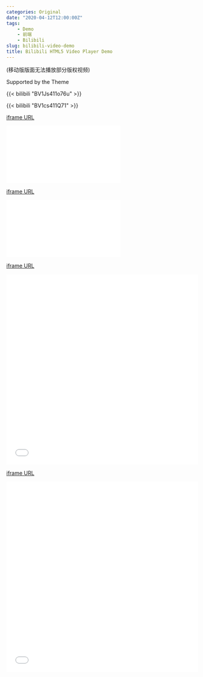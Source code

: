 ```yaml
---
categories: Original
date: "2020-04-12T12:00:00Z"
tags:
    - Demo
    - 前端
    - Bilibili
slug: bilibili-video-demo
title: Bilibili HTML5 Video Player Demo
---
```


(移动版版面无法播放部分版权视频)

Supported by the Theme

{{< bilibili "BV1Js411o76u" >}}

{{< bilibili "BV1cs411Q71" >}}

[iframe URL](https://player.bilibili.com/player.html?aid=810872&bvid=BV1Js411o76u&cid=1176840&page=1)

<iframe src="//player.bilibili.com/player.html?aid=810872&bvid=BV1Js411o76u&cid=1176840&page=1" scrolling="no" border="0" frameborder="no" framespacing="0" allowfullscreen="true"> </iframe>

[iframe URL](https://player.bilibili.com/player.html?aid=3934631&bvid=BV1cs411Q71j&cid=48126815&page=1)

<iframe src="//player.bilibili.com/player.html?aid=3934631&bvid=BV1cs411Q71j&cid=48126815&page=1" scrolling="no" border="0" frameborder="no" framespacing="0" allowfullscreen="true"> </iframe>

[iframe URL](https://player.bilibili.com/player.html?aid=3934631&cid=48126815&page=1&high_quality=1&danmaku=1)

<iframe src="//player.bilibili.com/player.html?aid=3934631&cid=48126815&page=1&high_quality=1&danmaku=1" allowfullscreen="allowfullscreen" width="100%" height="500" scrolling="no" frameborder="0" sandbox="allow-top-navigation allow-same-origin allow-forms allow-scripts"></iframe>
<!--https://www.xbeibeix.com/bilibili3/-->

[iframe URL](https://player.bilibili.com/player.html?aid=810872&cid=1176840&page=1&high_quality=1&danmaku=1)

<iframe src="//player.bilibili.com/player.html?aid=810872&cid=1176840&page=1&high_quality=1&danmaku=1" allowfullscreen="allowfullscreen" width="100%" height="500" scrolling="no" frameborder="0" sandbox="allow-top-navigation allow-same-origin allow-forms allow-scripts"></iframe>
